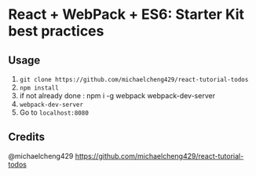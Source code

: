 # React + WebPack + ES6: Starter Kit best practices

## Usage
1. `git clone https://github.com/michaelcheng429/react-tutorial-todos`
2. `npm install`
3. if not already done : npm i -g webpack webpack-dev-server
4. `webpack-dev-server`
5. Go to `localhost:8080`

## Credits
@michaelcheng429
https://github.com/michaelcheng429/react-tutorial-todos
